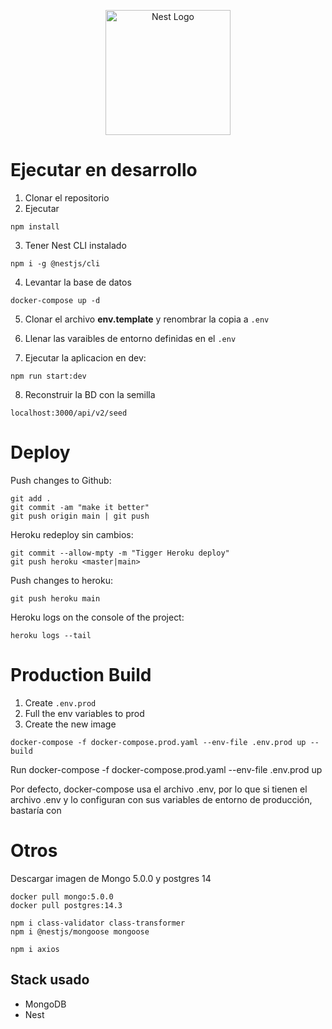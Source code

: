 <p align="center">
  <a href="http://nestjs.com/" target="blank"><img src="https://nestjs.com/img/logo-small.svg" width="200" alt="Nest Logo" /></a>
</p>


# Ejecutar en desarrollo

1. Clonar el repositorio
2. Ejecutar
```
npm install
```
3. Tener Nest CLI instalado
```
npm i -g @nestjs/cli
```
4. Levantar la base de datos
```
docker-compose up -d
``` 

5. Clonar el archivo __env.template__ y renombrar la copia a ```.env```

6. Llenar las varaibles de entorno definidas en el ```.env```

7. Ejecutar la aplicacion en dev:
```
npm run start:dev
```

8. Reconstruir la BD con la semilla
```
localhost:3000/api/v2/seed
```

# Deploy

Push changes to Github:
```
git add .
git commit -am "make it better"
git push origin main | git push
```

Heroku redeploy sin cambios:
```
git commit --allow-mpty -m "Tigger Heroku deploy"
git push heroku <master|main>
```
Push changes to heroku:
```
git push heroku main
```
Heroku logs on the console of the project:
```
heroku logs --tail
```

# Production Build
1. Create ```.env.prod```
2. Full the env variables to prod
3. Create the new image
```
docker-compose -f docker-compose.prod.yaml --env-file .env.prod up --build
```

Run
docker-compose -f docker-compose.prod.yaml --env-file .env.prod up

Por defecto, docker-compose usa el archivo .env, por lo que si tienen el archivo .env y lo configuran con sus variables de entorno de producción, bastaría con


# Otros
Descargar imagen de Mongo 5.0.0 y postgres 14
```
docker pull mongo:5.0.0
docker pull postgres:14.3

npm i class-validator class-transformer
npm i @nestjs/mongoose mongoose

npm i axios
```

## Stack usado

* MongoDB
* Nest




